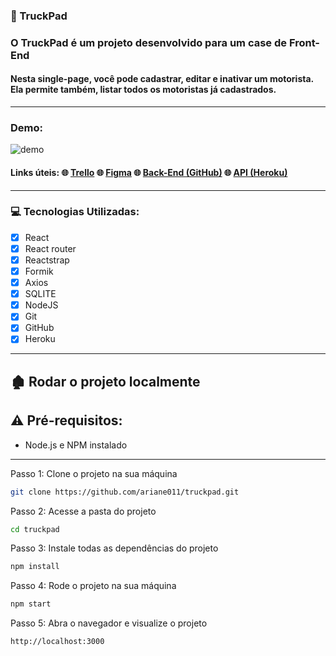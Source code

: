 ### :truck: TruckPad

### O TruckPad é um projeto desenvolvido para um case de Front-End

#### Nesta single-page, você pode cadastrar, editar e inativar um motorista. Ela permite também, listar todos os motoristas já cadastrados.

****

### Demo:

![demo](./src/assets/gifs/demo.gif)


#### Links úteis: :globe_with_meridians: [Trello](https://trello.com/b/HzSI5fHT/truckpad) :globe_with_meridians: [Figma](https://trello.com/b/HzSI5fHT/truckpad) :globe_with_meridians: [Back-End (GitHub)](https://github.com/ariane011/truckpad-back-end) :globe_with_meridians: [API (Heroku)](https://truckpad.herokuapp.com/motoristas)

****

### :computer: Tecnologias Utilizadas:
 
- [x] React 
- [x] React router
- [x] Reactstrap
- [x] Formik
- [x] Axios
- [x] SQLITE
- [x] NodeJS
- [x] Git
- [x] GitHub
- [x] Heroku

****

## :derelict_house: Rodar o projeto localmente

## ⚠️ Pré-requisitos: 

- Node.js e NPM instalado

****

Passo 1: Clone o projeto na sua máquina

```sh
git clone https://github.com/ariane011/truckpad.git
```
Passo 2: Acesse a pasta do projeto

```sh
cd truckpad
```

Passo 3: Instale todas as dependências do projeto

```sh
npm install
```

Passo 4: Rode o projeto na sua máquina

```sh
npm start
```

Passo 5: Abra o navegador e visualize o projeto

```sh
http://localhost:3000
```
